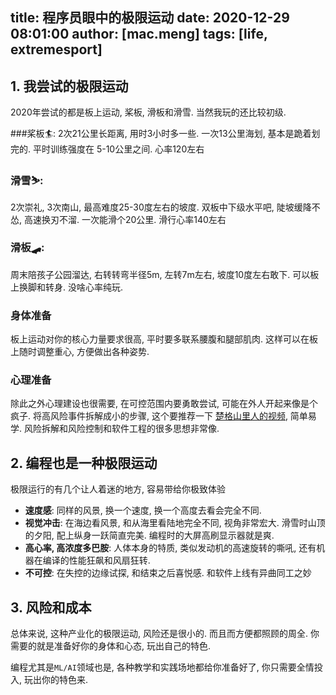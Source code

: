 title: 程序员眼中的极限运动
date: 2020-12-29 08:01:00
author: [mac.meng]
tags: [life, extremesport]
---

## 1. 我尝试的极限运动
2020年尝试的都是板上运动, 桨板, 滑板和滑雪. 当然我玩的还比较初级.

###桨板🏄: 
2次21公里长距离, 用时3小时多一些. 
一次13公里海划, 基本是跪着划完的. 
平时训练强度在 5-10公里之间. 心率120左右

### 滑雪⛷:

2次崇礼, 3次南山, 最高难度25-30度左右的坡度. 
双板中下级水平吧, 陡坡缓降不怂, 高速换刃不溜. 
一次能滑个20公里. 滑行心率140左右

### 滑板🛹: 

周末陪孩子公园溜达, 右转转弯半径5m, 左转7m左右, 坡度10度左右敢下. 可以板上换脚和转身. 没啥心率纯玩.

### 身体准备
板上运动对你的核心力量要求很高, 平时要多联系腰腹和腿部肌肉. 这样可以在板上随时调整重心, 方便做出各种姿势.

### 心理准备
除此之外心理建设也很需要, 在可控范围内要勇敢尝试, 可能在外人开起来像是个疯子. 将高风险事件拆解成小的步骤, 这个要推荐一下 [楚格山里人的视频](https://www.bilibili.com/video/BV18J411t7LR), 简单易学. 风险拆解和风险控制和软件工程的很多思想非常像. 

## 2. 编程也是一种极限运动
极限运行的有几个让人着迷的地方, 容易带给你极致体验

* **速度感**: 同样的风景, 换一个速度, 换一个高度去看会完全不同.
* **视觉冲击**: 在海边看风景, 和从海里看陆地完全不同, 视角非常宏大. 滑雪时山顶的夕阳, 配上纵身一跃简直完美. 编程时的大屏高刷显示器就是爽.
* **高心率, 高浓度多巴胺**: 人体本身的特质, 类似发动机的高速旋转的嘶吼, 还有机器在编译的性能狂飙和风扇狂转.
* **不可控**: 在失控的边缘试探, 和结束之后喜悦感. 和软件上线有异曲同工之妙

## 3. 风险和成本
总体来说, 这种产业化的极限运动, 风险还是很小的. 而且而方便都照顾的周全.
你需要的就是准备好你的身体和心态, 玩出自己的特色.

编程尤其是`ML/AI`领域也是, 各种教学和实践场地都给你准备好了, 你只需要全情投入, 玩出你的特色来.